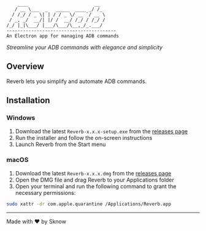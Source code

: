 ```
    ____                        __
   / __ \___  _   _____  ____ _/ /_
  / /_/ / _ \| | / / _ \/ __ `/ __ \
 / _, _/  __/| |/ /  __/ /_/ / /_/ /
/_/ |_|\___/ |___/\___/\__,_/_.___/
----------------------------------------
An Electron app for managing ADB commands
```

*Streamline your ADB commands with elegance and simplicity*

## Overview

Reverb lets you simplify and automate ADB commands.

## Installation

### Windows
1. Download the latest `Reverb-x.x.x-setup.exe` from the [releases page](https://github.com/yourusername/reverb/releases)
2. Run the installer and follow the on-screen instructions
3. Launch Reverb from the Start menu

### macOS
1. Download the latest `Reverb-x.x.x.dmg` from the [releases page](https://github.com/yourusername/reverb/releases)
2. Open the DMG file and drag Reverb to your Applications folder
3. Open your terminal and run the following command to grant the necessary permissions:
```bash
sudo xattr -dr com.apple.quarantine /Applications/Reverb.app
```

---

Made with ❤️ by Sknow
